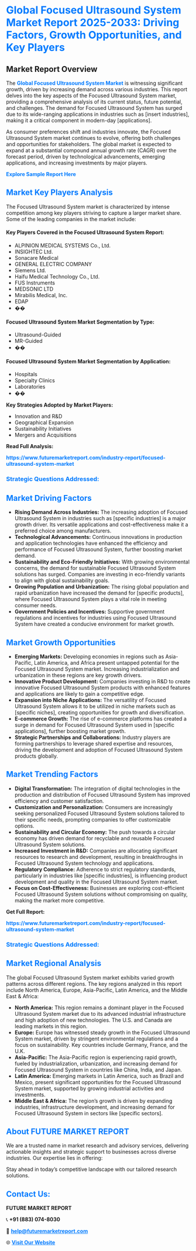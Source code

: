 <h1 style="color: #007BFF;">Global Focused Ultrasound System Market Report 2025-2033: Driving Factors, Growth Opportunities, and Key Players</h1>

<section id="overview">
<h2>Market Report Overview</h2>
<p>The <a href="https://www.futuremarketreport.com/industry-report/focused-ultrasound-system-market" style="color: #007BFF; text-decoration: none;"><strong>Global Focused Ultrasound System Market</strong></a> is witnessing significant growth, driven by increasing demand across various industries. This report delves into the key aspects of the Focused Ultrasound System market, providing a comprehensive analysis of its current status, future potential, and challenges. The demand for Focused Ultrasound System has surged due to its wide-ranging applications in industries such as [insert industries], making it a critical component in modern-day [applications].</p>
<p>As consumer preferences shift and industries innovate, the Focused Ultrasound System market continues to evolve, offering both challenges and opportunities for stakeholders. The global market is expected to expand at a substantial compound annual growth rate (CAGR) over the forecast period, driven by technological advancements, emerging applications, and increasing investments by major players.</p>
</section>

<section id="overview">
<p><a href="https://www.futuremarketreport.com/request-sample/reportId=117791" style="color: #007BFF; text-decoration: none;"><strong>Explore Sample Report Here</strong></a></p>
</section>

<section id="key-players">
<h2 style="color: #007BFF;">Market Key Players Analysis</h2>
<p>The Focused Ultrasound System market is characterized by intense competition among key players striving to capture a larger market share. Some of the leading companies in the market include:</p>
<h4>Key Players Covered in the Focused Ultrasound System Report:</h4>
<ul><li>ALPINION MEDICAL SYSTEMS Co., Ltd.</li><li>INSIGHTEC Ltd.</li><li>Sonacare Medical</li><li>GENERAL ELECTRIC COMPANY</li><li>Siemens Ltd.</li><li>Haifu Medical Technology Co., Ltd.</li><li>FUS Instruments</li><li>MEDSONIC LTD</li><li>Mirabilis Medical, Inc.</li><li>EDAP</li><li>��</li></ul>
<h4>Focused Ultrasound System Market Segmentation by Type:</h4>
<ul><li>Ultrasound-Guided</li><li>MR-Guided</li><li>��</li></ul>

<h4>Focused Ultrasound System Market Segmentation by Application:</h4>
<ul><li>Hospitals</li><li>Specialty Clinics</li><li>Laboratories</li><li>��</li></ul>
<p><strong>Key Strategies Adopted by Market Players:</strong></p>
<ul>
<li>Innovation and R&D</li>
<li>Geographical Expansion</li>
<li>Sustainability Initiatives</li>
<li>Mergers and Acquisitions</li>
</ul>
</section>

<section>
<p><strong>Read Full Analysis: </strong></p><a href="https://www.futuremarketreport.com/industry-report/focused-ultrasound-system-market" style="color: #007BFF; text-decoration: none;"><strong>https://www.futuremarketreport.com/industry-report/focused-ultrasound-system-market</strong></a>
<h3 style="color: #007BFF;">Strategic Questions Addressed:</h3>
</section>

<section id="driving-factors">
<h2 style="color: #007BFF;">Market Driving Factors</h2>
<ul>
<li><strong>Rising Demand Across Industries:</strong> The increasing adoption of Focused Ultrasound System in industries such as [specific industries] is a major growth driver. Its versatile applications and cost-effectiveness make it a preferred choice among manufacturers.</li>
<li><strong>Technological Advancements:</strong> Continuous innovations in production and application technologies have enhanced the efficiency and performance of Focused Ultrasound System, further boosting market demand.</li>
<li><strong>Sustainability and Eco-Friendly Initiatives:</strong> With growing environmental concerns, the demand for sustainable Focused Ultrasound System solutions has surged. Companies are investing in eco-friendly variants to align with global sustainability goals.</li>
<li><strong>Growing Population and Urbanization:</strong> The rising global population and rapid urbanization have increased the demand for [specific products], where Focused Ultrasound System plays a vital role in meeting consumer needs.</li>
<li><strong>Government Policies and Incentives:</strong> Supportive government regulations and incentives for industries using Focused Ultrasound System have created a conducive environment for market growth.</li>
</ul>
</section>

<section id="growth-opportunities">
<h2 style="color: #007BFF;">Market Growth Opportunities</h2>
<ul>
<li><strong>Emerging Markets:</strong> Developing economies in regions such as Asia-Pacific, Latin America, and Africa present untapped potential for the Focused Ultrasound System market. Increasing industrialization and urbanization in these regions are key growth drivers.</li>
<li><strong>Innovative Product Development:</strong> Companies investing in R&D to create innovative Focused Ultrasound System products with enhanced features and applications are likely to gain a competitive edge.</li>
<li><strong>Expansion into Niche Applications:</strong> The versatility of Focused Ultrasound System allows it to be utilized in niche markets such as [specific niches], creating opportunities for growth and diversification.</li>
<li><strong>E-commerce Growth:</strong> The rise of e-commerce platforms has created a surge in demand for Focused Ultrasound System used in [specific applications], further boosting market growth.</li>
<li><strong>Strategic Partnerships and Collaborations:</strong> Industry players are forming partnerships to leverage shared expertise and resources, driving the development and adoption of Focused Ultrasound System products globally.</li>
</ul>
</section>

<section id="trending-factors">
<h2 style="color: #007BFF;">Market Trending Factors</h2>
<ul>
<li><strong>Digital Transformation:</strong> The integration of digital technologies in the production and distribution of Focused Ultrasound System has improved efficiency and customer satisfaction.</li>
<li><strong>Customization and Personalization:</strong> Consumers are increasingly seeking personalized Focused Ultrasound System solutions tailored to their specific needs, prompting companies to offer customizable options.</li>
<li><strong>Sustainability and Circular Economy:</strong> The push towards a circular economy has driven demand for recyclable and reusable Focused Ultrasound System solutions.</li>
<li><strong>Increased Investment in R&D:</strong> Companies are allocating significant resources to research and development, resulting in breakthroughs in Focused Ultrasound System technology and applications.</li>
<li><strong>Regulatory Compliance:</strong> Adherence to strict regulatory standards, particularly in industries like [specific industries], is influencing product development and quality in the Focused Ultrasound System market.</li>
<li><strong>Focus on Cost-Effectiveness:</strong> Businesses are exploring cost-efficient Focused Ultrasound System solutions without compromising on quality, making the market more competitive.</li>
</ul>
</section>

<section>
<p><strong>Get Full Report: </strong></p><a href="https://www.futuremarketreport.com/industry-report/focused-ultrasound-system-market" style="color: #007BFF; text-decoration: none;"><strong>https://www.futuremarketreport.com/industry-report/focused-ultrasound-system-market</strong></a>
<h3 style="color: #007BFF;">Strategic Questions Addressed:</h3>
</section>


<section id="regional-analysis">
<h2 style="color: #007BFF;">Market Regional Analysis</h2>
<p>The global Focused Ultrasound System market exhibits varied growth patterns across different regions. The key regions analyzed in this report include North America, Europe, Asia-Pacific, Latin America, and the Middle East & Africa:</p>
<ul>
<li><strong>North America:</strong> This region remains a dominant player in the Focused Ultrasound System market due to its advanced industrial infrastructure and high adoption of new technologies. The U.S. and Canada are leading markets in this region.</li>
<li><strong>Europe:</strong> Europe has witnessed steady growth in the Focused Ultrasound System market, driven by stringent environmental regulations and a focus on sustainability. Key countries include Germany, France, and the U.K.</li>
<li><strong>Asia-Pacific:</strong> The Asia-Pacific region is experiencing rapid growth, fueled by industrialization, urbanization, and increasing demand for Focused Ultrasound System in countries like China, India, and Japan.</li>
<li><strong>Latin America:</strong> Emerging markets in Latin America, such as Brazil and Mexico, present significant opportunities for the Focused Ultrasound System market, supported by growing industrial activities and investments.</li>
<li><strong>Middle East & Africa:</strong> The region’s growth is driven by expanding industries, infrastructure development, and increasing demand for Focused Ultrasound System in sectors like [specific sectors].</li>
</ul>
</section>

<footer>
<h2 style="color: #007BFF;">About FUTURE MARKET REPORT</h2>
<p>We are a trusted name in market research and advisory services, delivering actionable insights and strategic support to businesses across diverse industries. Our expertise lies in offering:</p>

<p>Stay ahead in today’s competitive landscape with our tailored research solutions.</p>

<h2 style="color: #007BFF;">Contact Us:</h2>
<p><strong>FUTURE MARKET REPORT</strong></p>
<p>📞 <strong>+91 (883) 074-8030</strong></p>
<p>📧 <strong><a href="mailto:help@futuremarketreport.com" style="color: #007BFF;">help@futuremarketreport.com</a></strong></p>
<p>🌐 <strong><a href="https://www.futuremarketreport.com/" style="color: #007BFF;">Visit Our Website</a></strong></p>
</footer>